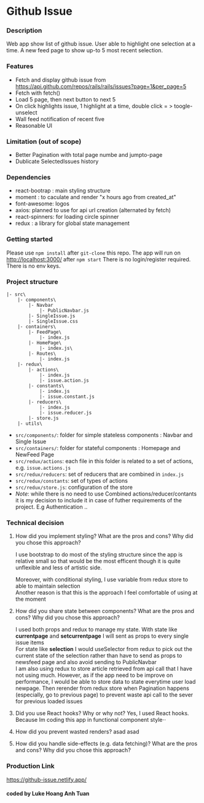 # Github Issue

### Description

Web app show list of github issue. User able to highlight one selection at a time.
A new feed page to show up-to 5 most recent selection.

### Features

- Fetch and display github issue from <https://api.github.com/repos/rails/rails/issues?page=1&per_page=5>
- Fetch with fetch()
- Load 5 page, then next button to next 5
- On click highlights issue, 1 highlight at a time, double click = > toogle-unselect
- Wall feed notification of recent five
- Reasonable UI

### Limitation (out of scope)

- Better Pagination with total page numbe and jumpto-page
- Dublicate SelectedIssues history

### Dependencies

- react-bootrap : main styling structure
- moment : to caculate and render "x hours ago from created_at"
- font-awesome: logos
- axios: planned to use for api url creation (alternated by fetch)
- react-spinners: for loading circle spinner
- redux : a library for global state management

### Getting started

Please use `npm install` after `git-clone` this repo.
The app will run on <http://localhost:3000/> after `npm start`
There is no login/register required.
There is no env keys.

### Project structure

```
|- src\
    |- components\
        |- Navbar
            |- PublicNavbar.js
        |- SingleIssue.js
        |- SingleIssue.css
    |- containers\
        |- FeedPage\
            |- index.js
        |- HomePage\
            |- index.js\
        |- Routes\
            |- index.js
    |- redux\
        |- actions\
            |- index.js
            |- issue.action.js
        |- constants\
            |- index.js
            |- issue.constant.js
        |- reducers\
            |- index.js
            |- issue.reducer.js
        |- store.js
    |- utils\
```

- `src/components/`: folder for simple stateless components : Navbar and Single Issue
- `src/containers/`: folder for stateful components : Homepage and NewFeed Page
- `src/redux/actions`: each file in this folder is related to a set of actions, e.g. `issue.actions.js`
- `src/redux/reducers`: set of reducers that are combined in `index.js`
- `src/redux/constants`: set of types of actions
- `src/redux/store.js`: configuration of the store
- _Note_: while there is no need to use Combined actions/reducer/contants it is my decision to include it in case of futher requirements of the project. E.g Authentication ..

### Technical decision

1. How did you implement styling? What are the pros and cons? Why did you chose this approach?

   I use bootstrap to do most of the styling structure since the app is relative small so that would be the most efficent though it is quite unflexible and less of artistic side.

   Moreover, with conditional styling, I use variable from redux store to able to maintain selection  
   Another reason is that this is the approach I feel comfortable of using at the moment

2. How did you share state between components? What are the pros and cons? Why did you chose this approach?

   I used both props and redux to manage my state.
   With state like **currentpage** and **setcurrentpage** I will sent as props to every single issue items  
   For state like **selection** I would useSelector from redux to pick out the current state of the selection rather than have to send as props to newsfeed page and also avoid sending to PublicNavbar  
   I am also using redux to store article retrieved from api call that I have not using much. However, as if the app need to be improve on performance, I would be able to store data to state everytime user load newpage. Then rerender from redux store when Pagination happens (especially, go to previous page) to prevent waste api call to the sever for previous loaded issues

3. Did you use React hooks? Why or why not?
   Yes, I used React hooks.
   Because Im coding this app in functional component style⋅⋅

4. How did you prevent wasted renders?
   asad
   asad

5. How did you handle side-effects (e.g. data fetching)? What are the pros and cons? Why did you chose this approach?

### Production Link

<https://github-issue.netlify.app/>

#### coded by Luke Hoang Anh Tuan
